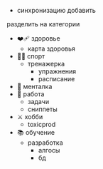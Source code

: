 - синхронизацию добавить

разделить на категории
- ❤️‍🩹 здоровье
	- карта здоровья
- 🏋️‍♂️ спорт
	- тренажерка
		- упражнения
		- расписание
- 🧠 менталка
- 💼 работа
	- задачи
	- сниппеты
- ⚔️ хобби
	- toxicprod
- 📚 обучение
	- разработка
		- алгосы
		- бд